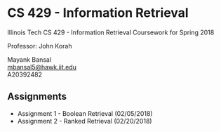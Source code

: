 # CS 429 - Information Retrieval
Illinois Tech CS 429 - Information Retrieval Coursework for Spring 2018

Professor: John Korah

Mayank Bansal <br>
mbansal5@hawk.iit.edu <br>
A20392482

## Assignments
* Assignment 1 - Boolean Retrieval (02/05/2018)
* Assignment 2 - Ranked Retrieval  (02/20/2018)